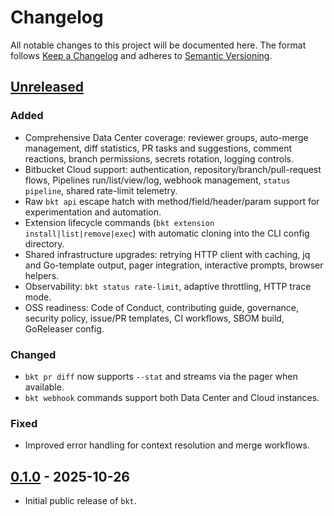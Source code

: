 # Changelog

All notable changes to this project will be documented here. The format follows
[Keep a Changelog](https://keepachangelog.com/en/1.0.0/) and adheres to
[Semantic Versioning](https://semver.org/).

## [Unreleased]

### Added
- Comprehensive Data Center coverage: reviewer groups, auto-merge management,
  diff statistics, PR tasks and suggestions, comment reactions, branch
  permissions, secrets rotation, logging controls.
- Bitbucket Cloud support: authentication, repository/branch/pull-request
  flows, Pipelines run/list/view/log, webhook management, `status pipeline`,
  shared rate-limit telemetry.
- Raw `bkt api` escape hatch with method/field/header/param support for
  experimentation and automation.
- Extension lifecycle commands (`bkt extension install|list|remove|exec`) with
  automatic cloning into the CLI config directory.
- Shared infrastructure upgrades: retrying HTTP client with caching, jq and
  Go-template output, pager integration, interactive prompts, browser helpers.
- Observability: `bkt status rate-limit`, adaptive throttling, HTTP trace mode.
- OSS readiness: Code of Conduct, contributing guide, governance, security
  policy, issue/PR templates, CI workflows, SBOM build, GoReleaser config.

### Changed
- `bkt pr diff` now supports `--stat` and streams via the pager when available.
- `bkt webhook` commands support both Data Center and Cloud instances.

### Fixed
- Improved error handling for context resolution and merge workflows.

## [0.1.0] - 2025-10-26
- Initial public release of `bkt`.

[Unreleased]: https://github.com/avivsinai/bitbucket-cli/compare/v0.1.0...HEAD
[0.1.0]: https://github.com/avivsinai/bitbucket-cli/releases/tag/v0.1.0

